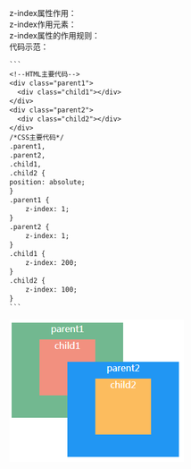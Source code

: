 z-index属性作用：
<br/>
z-index作用元素：
<br/>
z-index属性的作用规则：
<br/>
  代码示范：
  <br/>
  
    ```    
    <!--HTML主要代码-->
    <div class="parent1">
      <div class="child1"></div>
    </div>
    <div class="parent2">
      <div class="child2"></div>
    </div>
    /*CSS主要代码*/
	.parent1,
	.parent2,
	.child1,
	.child2 {
	position: absolute;      
	}
	.parent1 {
		z-index: 1;
	}
	.parent2 {
		z-index: 1;
	}
	.child1 {
		z-index: 200;
	}
	.child2 {
		z-index: 100;
	}
    ```

 ![结果如图，注意元素的层叠顺序](https://github.com/yahayw/Blog/blob/master/blog-imgs/z-index.PNG)
    
